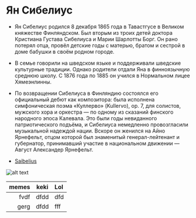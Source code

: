 # Ян Сибелиус
- Ян Сибелиус родился 8 декабря 1865 года в Тавастгусе в Великом княжестве Финляндском. Был вторым из троих детей доктора Кристиана Густава Сибелиуса и Марии Шарлотты Борг. Он рано потерял отца, провёл детские годы с матерью, братом и сестрой в доме бабушки в своём родном городе.
+ В семье говорили на шведском языке и поддерживали шведские культурные традиции. Однако родители отдали Яна в финноязычную среднюю школу. С 1876 года по 1885 он учился в Нормальном лицее Хямеэнлинны.
* По возвращении Сибелиуса в Финляндию состоялся его официальный дебют как композитора: была исполнена симфоническая поэма «Куллерво» (Kullervo), ор. 7, для солистов, мужского хора и оркестра — по одному из сказаний финского народного эпоса Калевала. Это были годы невиданного патриотического подъёма, и Сибелиуса немедленно провозгласили музыкальной надеждой нации. Вскоре он женился на Айно Ярнефельт, отцом которой был знаменитый генерал-лейтенант и губернатор, принимавший участие в национальном движении — Август Александер Ярнефельт.
- [Saibelius](https://ru.wikipedia.org/wiki/%D0%A1%D0%B8%D0%B1%D0%B5%D0%BB%D0%B8%D1%83%D1%81,_%D0%AF%D0%BD "sib")

![alt text](https://upload.wikimedia.org/wikipedia/commons/2/2d/Sibelius_portrait.jpg "Сибелиус")

| memes | keki | Lol |
| -----: | :----: | :--- |
| fvdf  | dfdd | dfd |
| gerg  | dfdd | fff |

